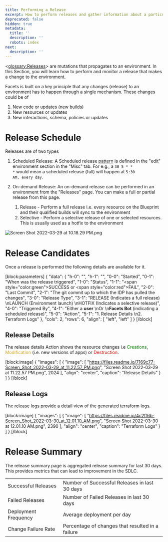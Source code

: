```yaml
---
title: Performing a Release
excerpt: How to perform releases and gather information about a particular release
deprecated: false
hidden: true
metadata:
  title: ''
  description: ''
  robots: index
next:
  description: ''
---
```

<<glossary:Releases>> are mutations that propagates to an environment. In this Section, you will learn how to perform and monitor a release that makes a change to the environment. 

Facets is built on a key principle that any changes (release) to an environment has to happen through a single mechanism. These changes could be of

1. New code or updates (new builds) 
2. New resources or updates
3. New interactions, schema, policies or updates

# Release Schedule

Releases are of two types

1. Scheduled Release: A Scheduled release [pattern](https://crontab.guru/) is defined in the "edit" environment section in the "Misc" tab. For e.g., a <code>30 5 \* \* \*</code> would mean a scheduled release (full) will happen at <code>5:30 AM, every day</code>.
2. On-demand Release: An on-demand release can be performed in an environment from the "Releases" page. You can make a full or partial release from this page.  

   1. Release - Perform a full release i.e. every resource on the Blueprint and their qualified builds will sync to the environment
   2. Selective - Perform a selective release of one or selected resources. This is usually used as a hotfix to the environment

![](https://files.readme.io/ca75549-Screen_Shot_2022-03-29_at_10.18.29_PM.png "Screen Shot 2022-03-29 at 10.18.29 PM.png")



# Release Candidates

Once a release is performed the following details are available for it. 

[block:parameters]
{
  "data": {
    "h-0": "",
    "h-1": "",
    "0-0": "Started",
    "0-1": "When was the release triggered",
    "1-0": "Status",
    "1-1": "<span style=\"color:green\">SUCCESS</span> or <span style=\"color:red\">FAIL</span>",
    "2-0": "Last Commit",
    "2-1": "The git commit up to which the IDP has pulled the changes",
    "3-0": "Release Type",
    "3-1": "RELEASE (Indicates a full release)  \nLAUNCH (Environment launch)  \nHOTFIX (Indicates a selective release)",
    "4-0": "Triggered By",
    "4-1": "Either a **user**  \nOr  \n**Facets Bot** (indicating a scheduled release)",
    "5-0": "Action",
    "5-1": "1. Release Details  \n2. Terraform Logs"
  },
  "cols": 2,
  "rows": 6,
  "align": [
    "left",
    "left"
  ]
}
[/block]

## Release Details

The release details Action shows the resource changes i.e <span style="color:green">Creations</span>, <span style="color:GoldenRod">Modification</span> (i.e. new versions of apps) or <span style="color:red">Destruction</span>.

[block:image]
{
  "images": [
    {
      "image": [
        "https://files.readme.io/7169c77-Screen_Shot_2022-03-29_at_11.22.57_PM.png",
        "Screen Shot 2022-03-29 at 11.22.57 PM.png",
        2024
      ],
      "align": "center",
      "caption": "Release Details"
    }
  ]
}
[/block]

## Release Logs

The release logs provide a detail view of the generated terraform logs. 

[block:image]
{
  "images": [
    {
      "image": [
        "https://files.readme.io/4c2ff6b-Screen_Shot_2022-03-30_at_12.01.10_AM.png",
        "Screen Shot 2022-03-30 at 12.01.10 AM.png",
        2390
      ],
      "align": "center",
      "caption": "Terraform Logs"
    }
  ]
}
[/block]

# Release Summary

The release summary page is aggregated release summary for last 30 days. This provides metrics that can lead to improvement in the SDLC. 

|                      |                                                  |
| :------------------- | :----------------------------------------------- |
| Successful Releases  | Number of Successful Releases in last 30 days    |
| Failed Releases      | Number of Failed Releases in last 30 days        |
| Deployment Frequency | Average deployment per day                       |
| Change Failure Rate  | Percentage of changes that resulted in a failure |